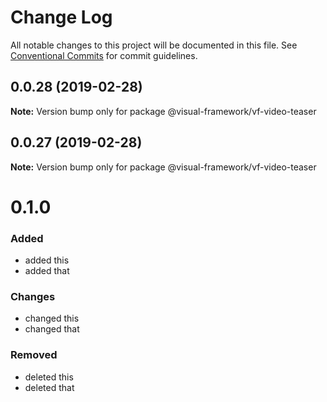 # Change Log

All notable changes to this project will be documented in this file.
See [Conventional Commits](https://conventionalcommits.org) for commit guidelines.

## 0.0.28 (2019-02-28)

**Note:** Version bump only for package @visual-framework/vf-video-teaser





## 0.0.27 (2019-02-28)

**Note:** Version bump only for package @visual-framework/vf-video-teaser





# 0.1.0

### Added
- added this
- added that

### Changes

- changed this
- changed that

### Removed

- deleted this
- deleted that
